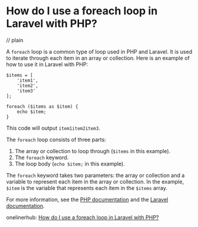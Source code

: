 # How do I use a foreach loop in Laravel with PHP?
// plain

A `foreach` loop is a common type of loop used in PHP and Laravel. It is used to iterate through each item in an array or collection. Here is an example of how to use it in Laravel with PHP:

```
$items = [
    'item1',
    'item2',
    'item3'
];

foreach ($items as $item) {
    echo $item;
}
```

This code will output `item1item2item3`.

The `foreach` loop consists of three parts:
1. The array or collection to loop through (`$items` in this example).
2. The `foreach` keyword.
3. The loop body (`echo $item;` in this example).

The `foreach` keyword takes two parameters: the array or collection and a variable to represent each item in the array or collection. In the example, `$item` is the variable that represents each item in the `$items` array.

For more information, see the [PHP documentation](https://www.php.net/manual/en/control-structures.foreach.php) and the [Laravel documentation](https://laravel.com/docs/7.x/collections#method-each).

onelinerhub: [How do I use a foreach loop in Laravel with PHP?](https://onelinerhub.com/php-laravel/how-do-i-use-a-foreach-loop-in-laravel-with-php)